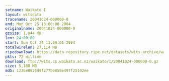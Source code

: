 ```yaml
---
setname: Waikato I
layout: witsdata
tracename: 20041024-000000-0
end: Mon Oct 25 13:00:00 2004
originalname: 20041024-000000-0
gzsize: 1,844 MB
len: 24:00:00
start: Sun Oct 24 13:00:01 2004
totalwirelen: 27,114 MB
ripedownload: https://data-repository.ripe.net/datasets/wits-archive/waikato/1/20041024-000000-0.gz
pkts: 72 million
download: ftp://wits.cs.waikato.ac.nz/waikato/1/20041024-000000-0.gz
size: 5,180 MB
md5: 1236e8926d9f277b0858e497f25102ee
---
```

